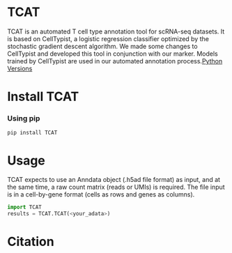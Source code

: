 # TCAT

TCAT is an automated T cell type annotation tool for scRNA-seq datasets. It is based on CellTypist, a logistic regression classifier optimized by the stochastic gradient descent algorithm. We made some changes to CellTypist and developed this tool in conjunction with our marker. Models trained by CellTypist are used in our automated annotation process.[Python Versions](https://img.shields.io/badge/python-3.8+-brightgreen.svg)

# Install TCAT
### Using pip 
```console
pip install TCAT
```

# Usage 
TCAT expects to use an Anndata object (.h5ad file format) as input, and at the same time, a raw count matrix (reads or UMIs) is required. The file input is in a cell-by-gene format (cells as rows and genes as columns).
```python
import TCAT
results = TCAT.TCAT(<your_adata>)
```

# Citation
